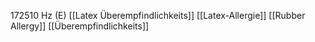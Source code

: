 172510 Hz (E)
[[Latex Überempfindlichkeits]]
[[Latex-Allergie]]
[[Rubber Allergy]]
[[Überempfindlichkeits]]